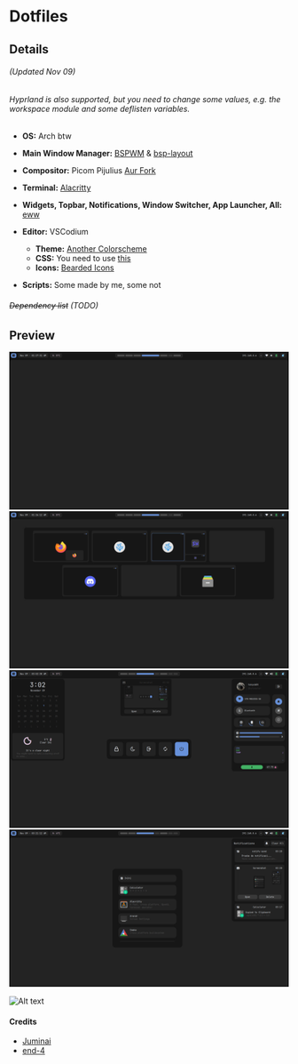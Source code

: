 # Dotfiles

## Details  

###### (Updated Nov 09)  
###### Hyprland is also supported, but you need to change some values, e.g. the workspace module and some deflisten variables.  
- **OS:** Arch btw

   
- **Main Window Manager:** [BSPWM](https://github.com/baskerville/bspwm) & [bsp-layout](https://github.com/phenax/bsp-layout)
- **Compositor:** Picom Pijulius [Aur Fork](https://github.com/allusive-dev/picom-allusive)
- **Terminal:** [Alacritty](https://github.com/alacritty/alacritty)
- **Widgets, Topbar, Notifications, Window Switcher, App Launcher, All:** [eww](https://github.com/elkowar/eww)
- **Editor:** VSCodium  
  - **Theme:** [Another Colorscheme](https://marketplacwe.visualstudio.com/manage/publishers/t0kyob0y/extensions/another-colorscheme/hub?_a=acquisition)
  - **CSS:** You need to use [this](https://marketplace.visualstudio.com/items?itemName=be5invis.vscode-custom-css)
  - **Icons:** [Bearded Icons](https://marketplace.visualstudio.com/items?itemName=BeardedBear.beardedicons)
- **Scripts:** Some made by me, some not  


###### ~~Dependency list~~  (TODO)
## Preview
![desktop1](./img/wall1.png)  
![desktop2](./img/wall2.png)  
![desktop3](./img/wall3.png)  
![desktop4](./img/wall4.png)  

![Alt text](image.png)
#### Credits
- [Juminai](https://github.com/juminai/dotfiles/)  
- [end-4](https://github.com/end-4/dots-hyprland)  